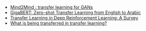 - [Mind2Mind : transfer learning for GANs](https://arxiv.org/pdf/1906.11613v2.pdf)
- [GigaBERT: Zero-shot Transfer Learning from English to Arabic](https://arxiv.org/pdf/2004.14519v4.pdf)
- [Transfer Learning in Deep Reinforcement Learning: A Survey](https://arxiv.org/pdf/2009.07888v2.pdf)
- [What is being transferred in transfer learning?](https://arxiv.org/pdf/2008.11687v1.pdf)

